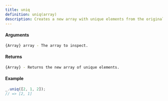 ```yaml
---
title: uniq
definition: uniq(array)
description: Creates a new array with unique elements from the original array.
---
```



#### Arguments


```bash
{Array} array - The array to inspect.
```


#### Returns


```bash
{Array} - Returns the new array of unique elements.
```


#### Example


```ts
_.uniq([2, 1, 2]);
// => [2, 1]
```